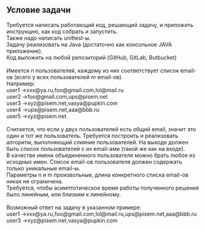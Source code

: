 <h2>Условие задачи</h2>
Требуется написать работающий код, решающий задачу, и приложить
инструкцию, как код собрать и запустить.<br>
Также надо написать unittest-ы.<br>
Задачу реализовать на Java (достаточно как консольное JAVA приложение).<br>
Код выложить на любой репозиторий (GitHub, GitLab, Butbucket)<br>
<br>
Имеется n пользователей, каждому из них соответствует список email-ов
(всего у всех пользователей m email-ов).<br>
Например:<br>
user1 ->xxx@ya.ru,foo@gmail.com,lol@mail.ru<br>
user2 ->foo@gmail.com,ups@pisem.net<br>
user3 ->xyz@pisem.net,vasya@pupkin.com<br>
user4 ->ups@pisem.net,aaa@bbb.ru<br>
user5 ->xyz@pisem.net<br>
<br>
Считается, что если у двух пользователей есть общий email, значит это
один и тот же пользователь. Требуется построить
и реализовать алгоритм, выполняющий слияние пользователей. На выходе
должен быть список пользователей с их email-ами (такой же как на
входе).<br>
В качестве имени объединенного пользователя можно брать любое из
исходных имен. Список email-ов пользователя должен содержать только
уникальные email-ы.<br>
Параметры n и m произвольные, длина конкретного списка email-ов никак
не ограничена.<br>
Требуется, чтобы асимптотическое время работы полученного решения было
линейным, или близким к линейному.<br>
<br>
Возможный ответ на задачу в указанном примере:<br>
user1 ->xxx@ya.ru,foo@gmail.com,lol@mail.ru,ups@pisem.net,aaa@bbb.ru<br>
user3 ->xyz@pisem.net,vasya@pupkin.com<br>
